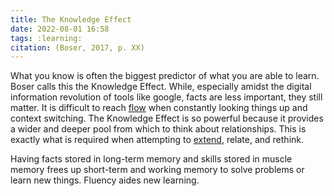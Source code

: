 ```yaml
---
title: The Knowledge Effect
date: 2022-08-01 16:58
tags: :learning:
citation: (Boser, 2017, p. XX)
---
```


What you know is often the biggest predictor of what you are able to learn. Boser calls this the Knowledge Effect. While, especially amidst the digital information revolution of tools like google, facts are less important, they still matter. It is difficult to reach [flow](202012081433.md) when constantly looking things up and context switching. The Knowledge Effect is so powerful because it provides a wider and deeper pool from which to think about relationships. This is exactly what is required when attempting to [extend](202209180857.md), relate, and rethink. 

Having facts stored in long-term memory and skills stored in muscle memory frees up short-term and working memory to solve problems or learn new things. Fluency aides new learning.

